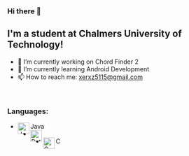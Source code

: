### Hi there 👋

## I'm a student at Chalmers University of Technology!
- 🔭 I’m currently working on Chord Finder 2
- 🌱 I’m currently learning Android Development
- 📫 How to reach me: xerxz5115@gmail.com

<br/>

### Languages:
- <img align="left" alt="Java" width="26px" src="https://image.flaticon.com/icons/png/512/226/226777.png"/>Java
- <img align="left" text="Python" alt="Python" width="26px" src="https://cdn3.iconfinder.com/data/icons/logos-and-brands-adobe/512/267_Python-512.png"/>
- <img align="left" alt="C" width="26px" src="https://cdn.iconscout.com/icon/free/png-512/c-programming-569564.png"/>C
 
